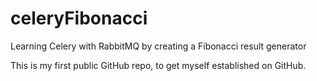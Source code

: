 celeryFibonacci
===============

Learning Celery with RabbitMQ by creating a Fibonacci result generator

This is my first public GitHub repo, to get myself established on GitHub.

